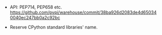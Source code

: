 - API: PEP714, PEP658 etc. https://github.com/pypi/warehouse/commit/38ba926d2083de4d650340040ec247bb0a2c92bc

- Reserve CPython standard libraries' name.